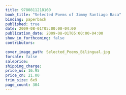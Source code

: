 ```yaml
---
title: 9780811218160
book_title: "Selected Poems of Jimmy Santiago Baca"
binding: paperback
published: true
date: 2009-08-01T05:00:00-04:00
publication_date: 2009-08-01T05:00:00-04:00
show_in_forthcoming: false
contributors:

cover_image_path: Selected_Poems_Bilingual.jpg
forsale: false
saleprice:
shipping_charge:
price_us: 16.95
price_cn: 21.00
trim_size: 6x9
page_count: 304
---
```


